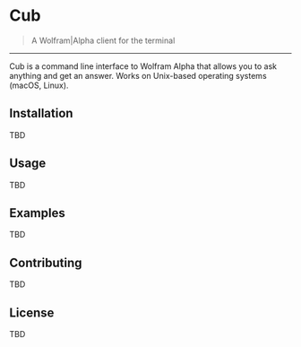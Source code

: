 # Cub

> A Wolfram|Alpha client for the terminal

---

Cub is a command line interface to Wolfram Alpha that allows you to ask anything and get an answer.
Works on Unix-based operating systems (macOS, Linux).

## Installation

TBD

## Usage

TBD

## Examples

TBD

## Contributing

TBD

## License

TBD
